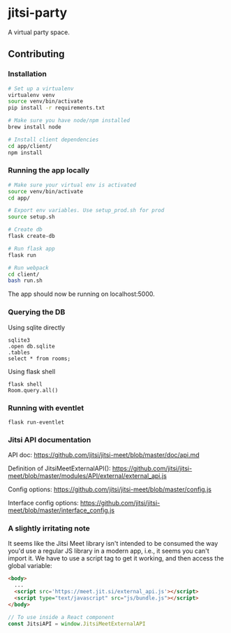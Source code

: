 # jitsi-party

A virtual party space.

## Contributing

### Installation
```bash
# Set up a virtualenv
virtualenv venv
source venv/bin/activate
pip install -r requirements.txt

# Make sure you have node/npm installed
brew install node

# Install client dependencies
cd app/client/
npm install
```

### Running the app locally
```bash
# Make sure your virtual env is activated
source venv/bin/activate
cd app/

# Export env variables. Use setup_prod.sh for prod
source setup.sh

# Create db
flask create-db

# Run flask app
flask run

# Run webpack
cd client/
bash run.sh
```

The app should now be running on localhost:5000.

### Querying the DB
Using sqlite directly
```
sqlite3
.open db.sqlite
.tables
select * from rooms;
```

Using flask shell
```
flask shell
Room.query.all()
```

### Running with eventlet
```
flask run-eventlet
```


### Jitsi API documentation
API doc:
https://github.com/jitsi/jitsi-meet/blob/master/doc/api.md

Definition of JitsiMeetExternalAPI():
https://github.com/jitsi/jitsi-meet/blob/master/modules/API/external/external_api.js

Config options:
https://github.com/jitsi/jitsi-meet/blob/master/config.js

Interface config options:
https://github.com/jitsi/jitsi-meet/blob/master/interface_config.js

### A slightly irritating note
It seems like the Jitsi Meet library isn't intended to be consumed the way you'd use a regular JS library in a modern app, i.e., it seems you can't import it. We have to use a script tag to get it working, and then access the global variable:
```html
<body>
  ...
  <script src='https://meet.jit.si/external_api.js'></script>
  <script type="text/javascript" src="js/bundle.js"></script>
</body>
```

```javascript
// To use inside a React component
const JitsiAPI = window.JitsiMeetExternalAPI
```
